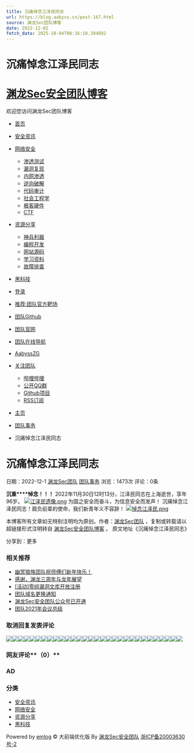 ```yaml
---
title: 沉痛悼念江泽民同志
url: https://blog.aabyss.cn/post-167.html
source: 渊龙Sec团队博客
date: 2022-12-02
fetch_date: 2025-10-04T00:16:10.394892
---
```


# 沉痛悼念江泽民同志

# [渊龙Sec安全团队博客](https://blog.aabyss.cn/)

欢迎您访问渊龙Sec团队博客

* [首页](https://blog.aabyss.cn/)
* [安全资讯](https://blog.aabyss.cn/sort/zx)
* [网络安全](https://blog.aabyss.cn/sort/safe)
  + [渗透测试](https://blog.aabyss.cn/sort/5)
  + [漏洞复现](https://blog.aabyss.cn/sort/6)
  + [内网渗透](https://blog.aabyss.cn/sort/7)
  + [逆向破解](https://blog.aabyss.cn/sort/8)
  + [代码审计](https://blog.aabyss.cn/sort/9)
  + [社会工程学](https://blog.aabyss.cn/sort/14)
  + [极客硬件](https://blog.aabyss.cn/sort/16)
  + [CTF](https://blog.aabyss.cn/sort/17)
* [资源分享](https://blog.aabyss.cn/sort/fx)
  + [神兵利器](https://blog.aabyss.cn/sort/10)
  + [编程开发](https://blog.aabyss.cn/sort/program)
  + [网站源码](https://blog.aabyss.cn/sort/12)
  + [学习资料](https://blog.aabyss.cn/sort/13)
  + [故障排查](https://blog.aabyss.cn/sort/15)
* [黑科技](https://blog.aabyss.cn/sort/hkj)
* [登录](https://blog.aabyss.cn/admin)

* [推荐:团队官方靶场](http://ctf.aabyss.cn)
* [团队Github](https://github.com/Aabyss-Team/)
* [团队官网](https://www.aabyss.cn)
* [团队在线导航](https://dh.aabyss.cn)
* [AabyssZG](https://blog.zgsec.cn)
* [关注团队](https://dh.aabyss.cn)
  + [哔哩哔哩](https://space.bilibili.com/122627170)
  + [公开QQ群](https://jq.qq.com/?_wv=1027&k=xn0WTok1)
  + [Github项目](https://github.com/Aabyss-Team/)
  + [RSS订阅](http://blog.aabyss.cn/rss.php)

* [主页](https://blog.aabyss.cn/)
* [团队事务](https://blog.aabyss.cn/sort/18)
* 沉痛悼念江泽民同志

# 沉痛悼念江泽民同志

日期：2022-12-1
 [渊龙Sec团队](https://blog.aabyss.cn/author/1 "为国之安全而奋斗，为信息安全而发声！ admin@aabyss.cn")
 [团队事务](https://blog.aabyss.cn/sort/18)
 浏览：1473次
 评论：0条

**沉重****悼念！！！**
2022年11月30日12时13分，江泽民同志在上海逝世，享年96岁。
[![江泽民遗像.png](https://blog.aabyss.cn/content/uploadfile/202212/cea51669859926.png "点击查看原图")](https://blog.aabyss.cn/content/uploadfile/202212/cea51669859926.png)
为国之安全而奋斗，为信息安全而发声！
沉痛悼念江泽民同志！肩负前辈的使命，我们新青年义不容辞！
[![悼念江泽民.png](https://blog.aabyss.cn/content/uploadfile/202212/72941669859842.png "点击查看原图")](https://blog.aabyss.cn/content/uploadfile/202212/72941669859842.png)

本博客所有文章如无特别注明均为原创。作者：[渊龙Sec团队](https://blog.aabyss.cn/author/1 "为国之安全而奋斗，为信息安全而发声！ admin@aabyss.cn") ，复制或转载请以超链接形式注明转自 [渊龙Sec安全团队博客](/) 。
原文地址《沉痛悼念江泽民同志》

分享到：更多

### 相关推荐

* [幽冥狼族团队祝师傅们新年快乐！](https://blog.aabyss.cn/post-110.html)
* [感谢，渊龙三周年与龙年展望](https://blog.aabyss.cn/post-177.html)
* [[活动]零组漏洞文库开放注册](https://blog.aabyss.cn/post-82.html)
* [团队域名更换通知](https://blog.aabyss.cn/post-83.html)
* [渊龙Sec安全团队公众号已开通](https://blog.aabyss.cn/post-132.html)
* [团队2021年会议总结](https://blog.aabyss.cn/post-111.html)

### 取消回复发表评论

![](https://blog.aabyss.cn/content/templates/emlog_dux/images/face/1.png)![](https://blog.aabyss.cn/content/templates/emlog_dux/images/face/5.png)![](https://blog.aabyss.cn/content/templates/emlog_dux/images/face/6.png)![](https://blog.aabyss.cn/content/templates/emlog_dux/images/face/7.png)![](https://blog.aabyss.cn/content/templates/emlog_dux/images/face/9.png)![](https://blog.aabyss.cn/content/templates/emlog_dux/images/face/10.png)![](https://blog.aabyss.cn/content/templates/emlog_dux/images/face/11.png)![](https://blog.aabyss.cn/content/templates/emlog_dux/images/face/13.png)![](https://blog.aabyss.cn/content/templates/emlog_dux/images/face/14.png)![](https://blog.aabyss.cn/content/templates/emlog_dux/images/face/16.png)![](https://blog.aabyss.cn/content/templates/emlog_dux/images/face/19.png)![](https://blog.aabyss.cn/content/templates/emlog_dux/images/face/21.png)![](https://blog.aabyss.cn/content/templates/emlog_dux/images/face/24.png)![](https://blog.aabyss.cn/content/templates/emlog_dux/images/face/25.png)![](https://blog.aabyss.cn/content/templates/emlog_dux/images/face/26.png)![](https://blog.aabyss.cn/content/templates/emlog_dux/images/face/27.png)![](https://blog.aabyss.cn/content/templates/emlog_dux/images/face/28.png)![](https://blog.aabyss.cn/content/templates/emlog_dux/images/face/29.png)![](https://blog.aabyss.cn/content/templates/emlog_dux/images/face/30.png)![](https://blog.aabyss.cn/content/templates/emlog_dux/images/face/31.png)![](https://blog.aabyss.cn/content/templates/emlog_dux/images/face/33.png)![](https://blog.aabyss.cn/content/templates/emlog_dux/images/face/39.png)![](https://blog.aabyss.cn/content/templates/emlog_dux/images/face/40.png)![](https://blog.aabyss.cn/content/templates/emlog_dux/images/face/43.png)![](https://blog.aabyss.cn/content/templates/emlog_dux/images/face/44.png)![](https://blog.aabyss.cn/content/templates/emlog_dux/images/face/45.png)![](https://blog.aabyss.cn/content/templates/emlog_dux/images/face/47.png)![](https://blog.aabyss.cn/content/templates/emlog_dux/images/face/48.png)![](https://blog.aabyss.cn/content/templates/emlog_dux/images/face/49.png)![](https://blog.aabyss.cn/content/templates/emlog_dux/images/face/50.png)

### 网友评论**（0）**

### AD

### 分类

* [安全资讯](http://blog.aabyss.cn/sort/zx "4 篇文章")
* [网络安全](http://blog.aabyss.cn/sort/safe "12 篇文章")
* [资源分享](http://blog.aabyss.cn/sort/fx "4 篇文章")
* [黑科技](http://blog.aabyss.cn/sort/hkj "9 篇文章")

Powered by [emlog](http://www.emlog.net "骄傲的采用emlog系统")
© 大前端优化版 By [渊龙Sec安全团队](http://www.aabyss.cn "渊龙Sec团队官网") [浙ICP备20003630号-2](https://beian.miit.gov.cn/)